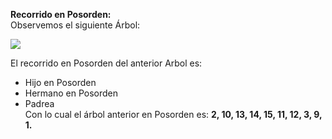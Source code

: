 **Recorrido en Posorden:**  
Observemos el siguiente Árbol:  

![](/assets/images/n-ary-tree/enearios_10.jpg)

El recorrido en Posorden del anterior Arbol es:  
- Hijo en Posorden  
- Hermano en Posorden  
- Padrea  
Con lo cual el árbol anterior en Posorden es: **2, 10, 13, 14, 15, 11, 12, 3, 9, 1.**